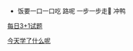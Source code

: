 - 饭要一口一口吃 路呢 一步一步走🐾 冲鸭

[每日3+1试题](https://github.com/LiunanYang/liunan-web/blob/master/%E9%9D%A2%E8%AF%95/%E6%AF%8F%E6%97%A53%2B1%E8%AF%95%E9%A2%98.md)

[今天学了什么呢](https://github.com/LiunanYang/liunan-web/blob/master/%E6%97%A5%E5%BF%97.md)
